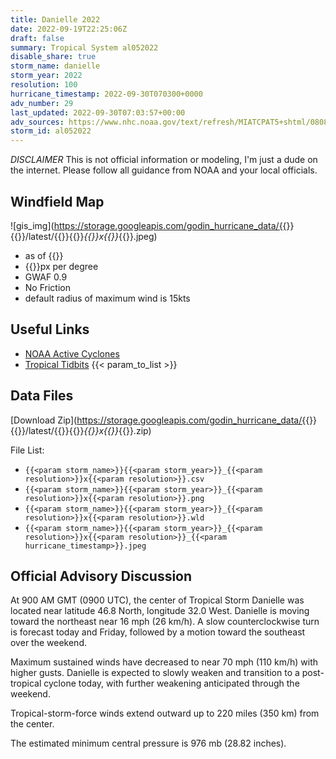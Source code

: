 ```yaml
---
title: Danielle 2022
date: 2022-09-19T22:25:06Z
draft: false
summary: Tropical System al052022
disable_share: true
storm_name: danielle
storm_year: 2022
resolution: 100
hurricane_timestamp: 2022-09-30T070300+0000
adv_number: 29
last_updated: 2022-09-30T07:03:57+00:00
adv_sources: https://www.nhc.noaa.gov/text/refresh/MIATCPAT5+shtml/080835.shtml;https://www.nhc.noaa.gov/refresh/graphics_at5+shtml/083712.shtml?cone
storm_id: al052022
---
```

*DISCLAIMER* This is not official information or modeling, I'm just a dude on the internet.  Please follow all guidance from NOAA and your local officials.

## Windfield Map
![gis_img](https://storage.googleapis.com/godin_hurricane_data/{{<param storm_name>}}{{<param storm_year>}}/latest/{{<param storm_name>}}{{<param storm_year>}}_{{<param resolution>}}x{{<param resolution>}}_{{<param hurricane_timestamp>}}.jpeg)

- as of {{<param last_updated>}}
- {{<param resolution>}}px per degree
- GWAF 0.9
- No Friction
- default radius of maximum wind is 15kts

## Useful Links
- [NOAA Active Cyclones](https://www.nhc.noaa.gov/)
- [Tropical Tidbits](https://www.tropicaltidbits.com/storminfo/)
{{< param_to_list >}}

## Data Files
[Download Zip](https://storage.googleapis.com/godin_hurricane_data/{{<param storm_name>}}{{<param storm_year>}}/latest/{{<param storm_name>}}{{<param storm_year>}}_{{<param resolution>}}x{{<param resolution>}}_{{<param hurricane_timestamp>}}.zip)

File List:
- `{{<param storm_name>}}{{<param storm_year>}}_{{<param resolution>}}x{{<param resolution>}}.csv`
- `{{<param storm_name>}}{{<param storm_year>}}_{{<param resolution>}}x{{<param resolution>}}.png`
- `{{<param storm_name>}}{{<param storm_year>}}_{{<param resolution>}}x{{<param resolution>}}.wld`
- `{{<param storm_name>}}{{<param storm_year>}}_{{<param resolution>}}x{{<param resolution>}}_{{<param hurricane_timestamp>}}.jpeg`


## Official Advisory Discussion
At 900 AM GMT (0900 UTC), the center of Tropical Storm Danielle was 
located near latitude 46.8 North, longitude 32.0 West. Danielle is 
moving toward the northeast near 16 mph (26 km/h).  A slow 
counterclockwise turn is forecast today and Friday, followed by a 
motion toward the southeast over the weekend.
 
Maximum sustained winds have decreased to near 70 mph (110 km/h) 
with higher gusts.  Danielle is expected to slowly weaken and 
transition to a post-tropical cyclone today, with further weakening 
anticipated through the weekend.
 
Tropical-storm-force winds extend outward up to 220 miles (350 km)
from the center.
 
The estimated minimum central pressure is 976 mb (28.82 inches).